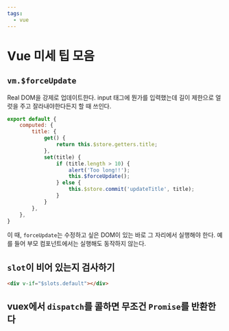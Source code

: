 ```yaml
---
tags:
  - vue
---
```


# Vue 미세 팁 모음

## `vm.$forceUpdate`

Real DOM을 강제로 업데이트한다. input 태그에 뭔가를 입력했는데 길이 제한으로 얼럿을 주고 잘라내야한다든지 할 때 쓰인다.

```js
export default {
	computed: {
		title: {
			get() {
				return this.$store.getters.title;
			},
			set(title) {
				if (title.length > 10) {
					alert('Too long!!');
					this.$forceUpdate();
				} else {
					this.$store.commit('updateTitle', title);
				}
			}
		},
	},
}
```

이 때, `forceUpdate`는 수정하고 싶은 DOM이 있는 바로 그 자리에서 실행해야 한다. 예를 들어 부모 컴포넌트에서는 실행해도 동작하지 않는다.

## `slot`이 비어 있는지 검사하기

```html
<div v-if="$slots.default"></div>
```

## vuex에서 `dispatch`를 콜하면 무조건 `Promise`를 반환한다
